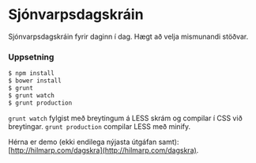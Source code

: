 # Sjónvarpsdagskráin

Sjónvarpsdagskráin fyrir daginn í dag. Hægt að velja mismunandi stöðvar.

### Uppsetning

```sh
$ npm install
$ bower install
$ grunt
$ grunt watch
$ grunt production
```

`grunt watch` fylgist með breytingum á LESS skrám og compilar í CSS við breytingar.
`grunt production` compilar LESS með minify.

Hérna er demo (ekki endilega nýjasta útgáfan samt): [http://hilmarp.com/dagskra](http://hilmarp.com/dagskra).